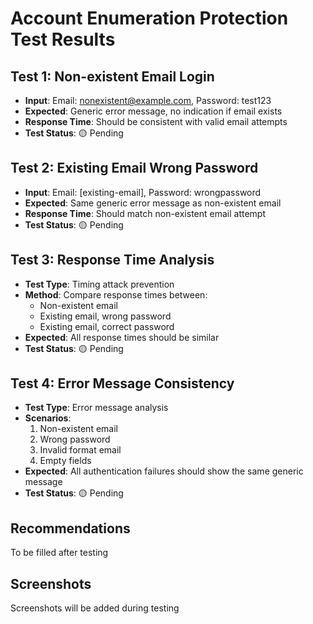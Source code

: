 # Account Enumeration Protection Test Results

## Test 1: Non-existent Email Login
- **Input**: Email: nonexistent@example.com, Password: test123
- **Expected**: Generic error message, no indication if email exists
- **Response Time**: Should be consistent with valid email attempts
- **Test Status**: 🟡 Pending

## Test 2: Existing Email Wrong Password
- **Input**: Email: [existing-email], Password: wrongpassword
- **Expected**: Same generic error message as non-existent email
- **Response Time**: Should match non-existent email attempt
- **Test Status**: 🟡 Pending

## Test 3: Response Time Analysis
- **Test Type**: Timing attack prevention
- **Method**: Compare response times between:
  - Non-existent email
  - Existing email, wrong password
  - Existing email, correct password
- **Expected**: All response times should be similar
- **Test Status**: 🟡 Pending

## Test 4: Error Message Consistency
- **Test Type**: Error message analysis
- **Scenarios**:
  1. Non-existent email
  2. Wrong password
  3. Invalid format email
  4. Empty fields
- **Expected**: All authentication failures should show the same generic message
- **Test Status**: 🟡 Pending

## Recommendations
To be filled after testing

## Screenshots
Screenshots will be added during testing
